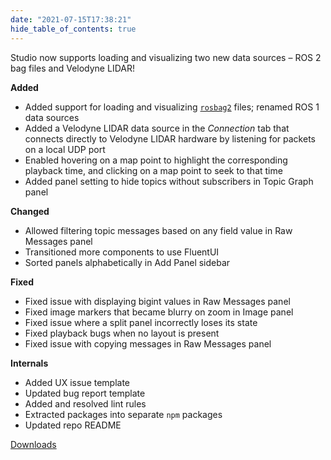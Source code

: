 ```yaml
---
date: "2021-07-15T17:38:21"
hide_table_of_contents: true
---
```

Studio now supports loading and visualizing two new data sources – ROS 2 bag files and Velodyne LIDAR!

**Added**

- Added support for loading and visualizing [`rosbag2`](https://github.com/ros2/rosbag2) files; renamed ROS 1 data sources
- Added a Velodyne LIDAR data source in the _Connection_ tab that connects directly to Velodyne LIDAR hardware by listening for packets on a local UDP port
- Enabled hovering on a map point to highlight the corresponding playback time, and clicking on a map point to seek to that time
- Added panel setting to hide topics without subscribers in Topic Graph panel

**Changed**

- Allowed filtering topic messages based on any field value in Raw Messages panel
- Transitioned more components to use FluentUI 
- Sorted panels alphabetically in Add Panel sidebar

**Fixed**

- Fixed issue with displaying bigint values in Raw Messages panel
- Fixed image markers that became blurry on zoom in Image panel
- Fixed issue where a split panel incorrectly loses its state 
- Fixed playback bugs when no layout is present
- Fixed issue with copying messages in Raw Messages panel

**Internals**

- Added UX issue template
- Updated bug report template
- Added and resolved lint rules
- Extracted packages into separate `npm` packages
- Updated repo README

[Downloads](https://github.com/foxglove/studio/releases/tag/v0.13.0)
